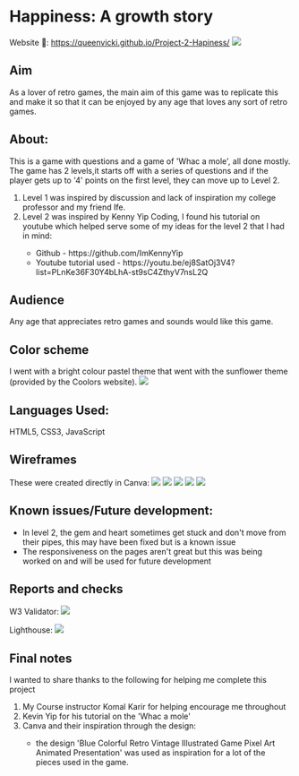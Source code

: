 # Happiness: A growth story

Website 🔗: https://queenvicki.github.io/Project-2-Hapiness/
<img src="Assets/Image/Responsiveness-image-bytes.png">

<h2> Aim </h2>
As a lover of retro games, the main aim of this game was to replicate this and make it so that it can be enjoyed by any age that loves any sort of retro games.

<h2> About: </h2>
This is a game with questions and a game of 'Whac a mole', all done mostly.
The game has 2 levels,it starts off with a series of questions and if the player gets up to '4' points on the first level, they can move up to Level 2.
<ol>
<li> Level 1 was inspired by discussion and lack of inspiration my college professor and my friend Ife.</li>
<li> Level 2 was inspired by Kenny Yip Coding, I found his tutorial on youtube which helped serve some of my ideas for the level 2 that I had in mind:</li>
<ul>
    <li>Github - https://github.com/ImKennyYip</li>
    <li>Youtube tutorial used - https://youtu.be/ej8SatOj3V4?list=PLnKe36F30Y4bLhA-st9sC4ZthyV7nsL2Q</li>
</ul>
</ol>

<h2> Audience </h2>
Any age that appreciates retro games and sounds would like this game.

<h2>Color scheme </h2>
I went with a bright colour pastel theme that went with the sunflower theme (provided by the Coolors website).
<img src="Assets/Image/Backgrounds/Background_Coolors_palette.png">

<h2>Languages Used:</h2>

HTML5, CSS3, JavaScript

<h2> Wireframes </h2>
These were created directly in Canva:
<img src="Assets/Image/Wireframe images/1.gif">
<img src="Assets/Image/Wireframe images/3.gif">
<img src="Assets/Image/Wireframe images/8.gif">
<img src="Assets/Image/Wireframe images/9.gif">
<img src="Assets/Image/Wireframe images/11.gif">

<h2> Known issues/Future development: </h2>
<ul>
<li> In level 2, the gem and heart sometimes get stuck and don't move from their pipes, this may have been fixed but is a known issue</li>
<li> The responsiveness on the pages aren't great but this was being worked on and will be used for future development</li>
</ul>

<h2> Reports and checks </h2>
W3 Validator:
<img src="Assets/Image/Report_1_w3validator.png">

Lighthouse:
<img src="Assets/Image/Report_2_lighthouse.png">

<h2> Final notes </h2>
I wanted to share thanks to the following for helping me complete this project 
<ol>
<li> My Course instructor Komal Karir for helping encourage me throughout </li>
<li> Kevin Yip for his tutorial on the 'Whac a mole'</li>
<li> Canva and their inspiration through the design:</li>
<ul>
    <li> the design 'Blue Colorful Retro Vintage Illustrated Game Pixel Art Animated Presentation' was used as inspiration for a lot of the pieces used in the game. </li>
</ul>
</ol>
